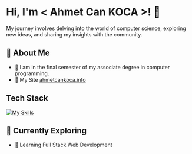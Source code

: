 # Hi, I'm < Ahmet Can KOCA >! 👋

My journey involves delving into the world of computer science, exploring new ideas, and sharing my insights with the community.

## 🚀 About Me

- 🔭 I am in the final semester of my associate degree in computer programming.
- 📝 My Site [ahmetcankoca.info](https://ahmetcankoca.info)




## Tech Stack
[![My Skills](https://skillicons.dev/icons?i=html,css,bootstrap,python,django,c#,dotnet)](https://skillicons.dev)

## 🌱 Currently Exploring

- 🚀 Learning Full Stack Web Development
